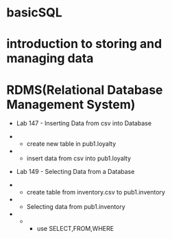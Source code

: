 # basicSQL
# introduction to storing and managing data
# RDMS(Relational Database Management System)

* Lab 147 - Inserting Data from csv into Database
* * create new table in pub1.loyalty
* * insert data from csv into pub1.loyalty

* Lab 149 - Selecting Data from a Database
* * create table from inventory.csv to pub1.inventory
* * Selecting data from pub1.inventory
* * * use SELECT,FROM,WHERE


